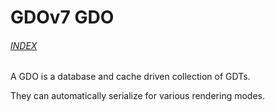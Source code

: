 # GDOv7 GDO


###### [INDEX](./__GDO7_INDEX.md)


A GDO is a database and cache driven collection of GDTs.

They can automatically serialize for various rendering modes.
